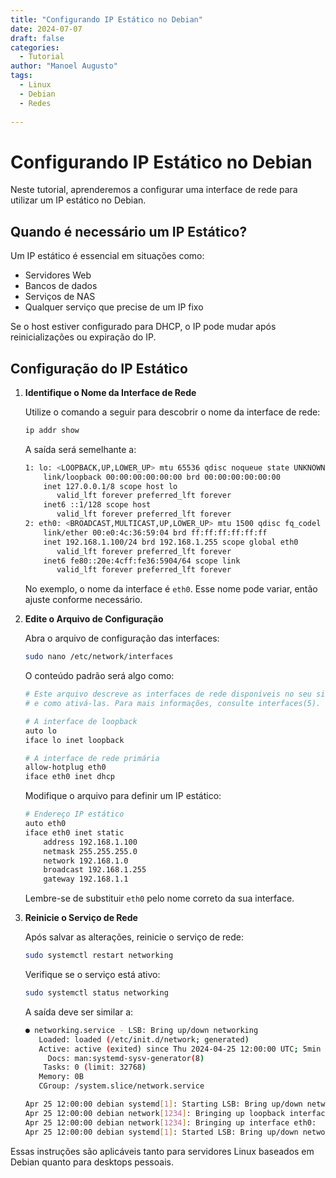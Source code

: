 ```yaml
---
title: "Configurando IP Estático no Debian"
date: 2024-07-07
draft: false
categories:
  - Tutorial
author: "Manoel Augusto"
tags:
  - Linux
  - Debian
  - Redes
 
---
```


# Configurando IP Estático no Debian

Neste tutorial, aprenderemos a configurar uma interface de rede para utilizar um IP estático no Debian.

## Quando é necessário um IP Estático?

Um IP estático é essencial em situações como:

- Servidores Web
- Bancos de dados
- Serviços de NAS
- Qualquer serviço que precise de um IP fixo

Se o host estiver configurado para DHCP, o IP pode mudar após reinicializações ou expiração do IP.

## Configuração do IP Estático

1. **Identifique o Nome da Interface de Rede**

   Utilize o comando a seguir para descobrir o nome da interface de rede:

   ```bash
   ip addr show
   ```

   A saída será semelhante a:

   ```bash
   1: lo: <LOOPBACK,UP,LOWER_UP> mtu 65536 qdisc noqueue state UNKNOWN group default qlen 1000
       link/loopback 00:00:00:00:00:00 brd 00:00:00:00:00:00
       inet 127.0.0.1/8 scope host lo
          valid_lft forever preferred_lft forever
       inet6 ::1/128 scope host
          valid_lft forever preferred_lft forever
   2: eth0: <BROADCAST,MULTICAST,UP,LOWER_UP> mtu 1500 qdisc fq_codel state UP group default qlen 1000
       link/ether 00:e0:4c:36:59:04 brd ff:ff:ff:ff:ff:ff
       inet 192.168.1.100/24 brd 192.168.1.255 scope global eth0
          valid_lft forever preferred_lft forever
       inet6 fe80::20e:4cff:fe36:5904/64 scope link
          valid_lft forever preferred_lft forever
   ```

   No exemplo, o nome da interface é `eth0`. Esse nome pode variar, então ajuste conforme necessário.

2. **Edite o Arquivo de Configuração**

   Abra o arquivo de configuração das interfaces:

   ```bash
   sudo nano /etc/network/interfaces
   ```

   O conteúdo padrão será algo como:

   ```bash
   # Este arquivo descreve as interfaces de rede disponíveis no seu sistema
   # e como ativá-las. Para mais informações, consulte interfaces(5).

   # A interface de loopback
   auto lo
   iface lo inet loopback

   # A interface de rede primária
   allow-hotplug eth0
   iface eth0 inet dhcp
   ```

   Modifique o arquivo para definir um IP estático:

   ```bash
   # Endereço IP estático
   auto eth0
   iface eth0 inet static
       address 192.168.1.100
       netmask 255.255.255.0
       network 192.168.1.0
       broadcast 192.168.1.255
       gateway 192.168.1.1
   ```

   Lembre-se de substituir `eth0` pelo nome correto da sua interface.

3. **Reinicie o Serviço de Rede**

   Após salvar as alterações, reinicie o serviço de rede:

   ```bash
   sudo systemctl restart networking
   ```

   Verifique se o serviço está ativo:

   ```bash
   sudo systemctl status networking
   ```

   A saída deve ser similar a:

   ```bash
   ● networking.service - LSB: Bring up/down networking
      Loaded: loaded (/etc/init.d/network; generated)
      Active: active (exited) since Thu 2024-04-25 12:00:00 UTC; 5min ago
        Docs: man:systemd-sysv-generator(8)
       Tasks: 0 (limit: 32768)
      Memory: 0B
      CGroup: /system.slice/network.service

   Apr 25 12:00:00 debian systemd[1]: Starting LSB: Bring up/down networking...
   Apr 25 12:00:00 debian network[1234]: Bringing up loopback interface:  [  OK  ]
   Apr 25 12:00:00 debian network[1234]: Bringing up interface eth0:  [  OK  ]
   Apr 25 12:00:00 debian systemd[1]: Started LSB: Bring up/down networking.
   ```

Essas instruções são aplicáveis tanto para servidores Linux baseados em Debian quanto para desktops pessoais.
